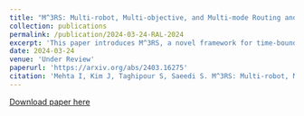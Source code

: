 ```yaml
---
title: "M^3RS: Multi-robot, Multi-objective, and Multi-mode Routing and Scheduling"
collection: publications
permalink: /publication/2024-03-24-RAL-2024
excerpt: 'This paper introduces M^3RS, a novel framework for time-bound multi-robot, multi-objective routing and scheduling missions with multiple task execution modes. It optimally assigns task sequences and execution modes to each agent based on user-defined criteria, addressing the trade-offs inherent in multi-robot applications. Utilizing a mixed-integer linear programming model and efficient column generation scheme, M^3RS is applied to the task of multi-robot disinfection in public spaces. Experiments highlight the advantages of multiple modes over fixed execution modes, demonstrating flexibility and improved performance in joint metrics.'
date: 2024-03-24
venue: 'Under Review'
paperurl: 'https://arxiv.org/abs/2403.16275'
citation: 'Mehta I, Kim J, Taghipour S, Saeedi S. M^3RS: Multi-robot, Multi-objective, and Multi-mode Routing and Scheduling. arXiv preprint arXiv:2403.16275. 2024 Mar 24.'
---
```


<a href='https://arxiv.org/abs/2403.16275'>Download paper here</a>

